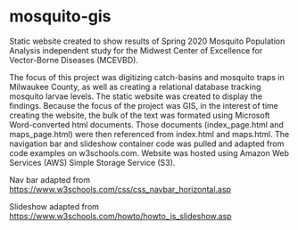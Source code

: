 # mosquito-gis

Static website created to show results of Spring 2020 Mosquito Population Analysis independent study for the Midwest Center of Excellence for Vector-Borne Diseases (MCEVBD). 

The focus of this project was digitizing catch-basins and mosquito traps in Milwaukee County, as well as creating a relational database tracking mosquito larvae levels. The static website was created to display the findings. Because the focus of the project was GIS, in the interest of time creating the website, the bulk of the text was formated using Microsoft Word-converted html documents. Those documents (index_page.html and maps_page.html) were then referenced from index.html and maps.html. The navigation bar and slideshow container code was pulled and adapted from code examples on w3schools.com. Website was hosted using Amazon Web Services (AWS) Simple Storage Service (S3).

Nav bar adapted from https://www.w3schools.com/css/css_navbar_horizontal.asp

Slideshow adapted from https://www.w3schools.com/howto/howto_js_slideshow.asp
